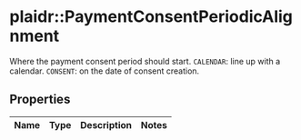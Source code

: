 # plaidr::PaymentConsentPeriodicAlignment

Where the payment consent period should start.  `CALENDAR`: line up with a calendar.  `CONSENT`: on the date of consent creation.

## Properties
Name | Type | Description | Notes
------------ | ------------- | ------------- | -------------


